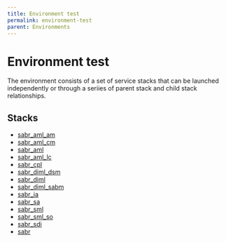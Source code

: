 ```yaml
---
title: Environment test
permalink: environment-test
parent: Environments
---
```


# Environment test
The environment consists of a set of service stacks that can be launched independently or through a seriies of 
parent stack and child stack relationships.

## Stacks
* [sabr_aml_am](environment--sabr-aml-am-test)
* [sabr_aml_cm](environment--sabr-aml-cm-test)
* [sabr_aml](environment--sabr-aml-test)
* [sabr_aml_lc](environment--sabr-aml-lc-test)
* [sabr_cpl](environment--sabr-cpl-test)
* [sabr_diml_dsm](environment--sabr-diml-dsm-test)
* [sabr_diml](environment--sabr-diml-test)
* [sabr_diml_sabm](environment--sabr-diml-sabm-test)
* [sabr_ia](environment--sabr-ia-test)
* [sabr_sa](environment--sabr-sa-test)
* [sabr_sml](environment--sabr-sml-test)
* [sabr_sml_so](environment--sabr-sml-so-test)
* [sabr_sdi](environment--sabr-sdi-test)
* [sabr](environment--sabr-test)
    
